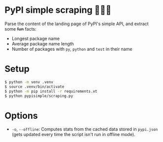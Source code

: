 # PyPI simple scraping 🥧🕵️‍♀️

Parse the content of the landing page of PyPI's simple API, and extract some ~~fun~~ facts:

- Longest package name
- Average package name length
- Number of packages with `py`, `python` and `test` in their name

# Setup

```bash
$ python -m venv .venv
$ source .venv/bin/activate
$ python -m pip install -r requirements.xt
$ python pypisimple/scraping.py
```

# Options

- `-o`, `--offline`: Computes stats from the cached data stored in `pypi.json` (gets updated every time the script isn't run in offline mode).
